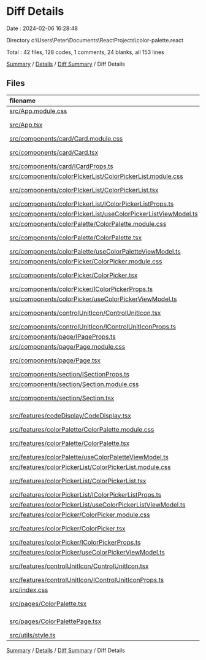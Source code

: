 # Diff Details

Date : 2024-02-06 16:28:48

Directory c:\\Users\\Peter\\Documents\\ReactProjects\\color-palette.react

Total : 42 files,  128 codes, 1 comments, 24 blanks, all 153 lines

[Summary](results.md) / [Details](details.md) / [Diff Summary](diff.md) / Diff Details

## Files
| filename | language | code | comment | blank | total |
| :--- | :--- | ---: | ---: | ---: | ---: |
| [src/App.module.css](/src/App.module.css) | CSS | 2 | 0 | 1 | 3 |
| [src/App.tsx](/src/App.tsx) | TypeScript JSX | 5 | 0 | 0 | 5 |
| [src/components/card/Card.module.css](/src/components/card/Card.module.css) | CSS | 5 | 0 | 1 | 6 |
| [src/components/card/Card.tsx](/src/components/card/Card.tsx) | TypeScript JSX | 8 | 0 | 2 | 10 |
| [src/components/card/ICardProps.ts](/src/components/card/ICardProps.ts) | TypeScript | 5 | 0 | 2 | 7 |
| [src/components/colorPIckerList/ColorPickerList.module.css](/src/components/colorPIckerList/ColorPickerList.module.css) | CSS | -7 | 0 | -2 | -9 |
| [src/components/colorPIckerList/ColorPickerList.tsx](/src/components/colorPIckerList/ColorPickerList.tsx) | TypeScript JSX | -29 | 0 | -4 | -33 |
| [src/components/colorPIckerList/IColorPickerListProps.ts](/src/components/colorPIckerList/IColorPickerListProps.ts) | TypeScript | -4 | 0 | -2 | -6 |
| [src/components/colorPIckerList/useColorPickerListViewModel.ts](/src/components/colorPIckerList/useColorPickerListViewModel.ts) | TypeScript | -63 | -1 | -11 | -75 |
| [src/components/colorPalette/ColorPalette.module.css](/src/components/colorPalette/ColorPalette.module.css) | CSS | -15 | 0 | -3 | -18 |
| [src/components/colorPalette/ColorPalette.tsx](/src/components/colorPalette/ColorPalette.tsx) | TypeScript JSX | -35 | 0 | -4 | -39 |
| [src/components/colorPalette/useColorPaletteViewModel.ts](/src/components/colorPalette/useColorPaletteViewModel.ts) | TypeScript | -43 | 0 | -9 | -52 |
| [src/components/colorPicker/ColorPicker.module.css](/src/components/colorPicker/ColorPicker.module.css) | CSS | -16 | 0 | -4 | -20 |
| [src/components/colorPicker/ColorPicker.tsx](/src/components/colorPicker/ColorPicker.tsx) | TypeScript JSX | -36 | 0 | -3 | -39 |
| [src/components/colorPicker/IColorPickerProps.ts](/src/components/colorPicker/IColorPickerProps.ts) | TypeScript | -8 | 0 | -2 | -10 |
| [src/components/colorPicker/useColorPickerViewModel.ts](/src/components/colorPicker/useColorPickerViewModel.ts) | TypeScript | -19 | 0 | -5 | -24 |
| [src/components/controlUnitIcon/ControlUnitIcon.tsx](/src/components/controlUnitIcon/ControlUnitIcon.tsx) | TypeScript JSX | -22 | 0 | -2 | -24 |
| [src/components/controlUnitIcon/IControlUnitIconProps.ts](/src/components/controlUnitIcon/IControlUnitIconProps.ts) | TypeScript | -4 | 0 | -2 | -6 |
| [src/components/page/IPageProps.ts](/src/components/page/IPageProps.ts) | TypeScript | 5 | 0 | 2 | 7 |
| [src/components/page/Page.module.css](/src/components/page/Page.module.css) | CSS | 12 | 0 | 1 | 13 |
| [src/components/page/Page.tsx](/src/components/page/Page.tsx) | TypeScript JSX | 10 | 0 | 2 | 12 |
| [src/components/section/ISectionProps.ts](/src/components/section/ISectionProps.ts) | TypeScript | 5 | 0 | 2 | 7 |
| [src/components/section/Section.module.css](/src/components/section/Section.module.css) | CSS | 5 | 0 | 1 | 6 |
| [src/components/section/Section.tsx](/src/components/section/Section.tsx) | TypeScript JSX | 10 | 0 | 2 | 12 |
| [src/features/codeDisplay/CodeDisplay.tsx](/src/features/codeDisplay/CodeDisplay.tsx) | TypeScript JSX | 4 | 0 | 2 | 6 |
| [src/features/colorPalette/ColorPalette.module.css](/src/features/colorPalette/ColorPalette.module.css) | CSS | 13 | 0 | 3 | 16 |
| [src/features/colorPalette/ColorPalette.tsx](/src/features/colorPalette/ColorPalette.tsx) | TypeScript JSX | 43 | 0 | 4 | 47 |
| [src/features/colorPalette/useColorPaletteViewModel.ts](/src/features/colorPalette/useColorPaletteViewModel.ts) | TypeScript | 43 | 0 | 9 | 52 |
| [src/features/colorPickerList/ColorPickerList.module.css](/src/features/colorPickerList/ColorPickerList.module.css) | CSS | 11 | 0 | 3 | 14 |
| [src/features/colorPickerList/ColorPickerList.tsx](/src/features/colorPickerList/ColorPickerList.tsx) | TypeScript JSX | 33 | 0 | 4 | 37 |
| [src/features/colorPickerList/IColorPickerListProps.ts](/src/features/colorPickerList/IColorPickerListProps.ts) | TypeScript | 4 | 0 | 2 | 6 |
| [src/features/colorPickerList/useColorPickerListViewModel.ts](/src/features/colorPickerList/useColorPickerListViewModel.ts) | TypeScript | 61 | 1 | 11 | 73 |
| [src/features/colorPicker/ColorPicker.module.css](/src/features/colorPicker/ColorPicker.module.css) | CSS | 29 | 0 | 7 | 36 |
| [src/features/colorPicker/ColorPicker.tsx](/src/features/colorPicker/ColorPicker.tsx) | TypeScript JSX | 53 | 0 | 4 | 57 |
| [src/features/colorPicker/IColorPickerProps.ts](/src/features/colorPicker/IColorPickerProps.ts) | TypeScript | 8 | 0 | 2 | 10 |
| [src/features/colorPicker/useColorPickerViewModel.ts](/src/features/colorPicker/useColorPickerViewModel.ts) | TypeScript | 19 | 0 | 5 | 24 |
| [src/features/controlUnitIcon/ControlUnitIcon.tsx](/src/features/controlUnitIcon/ControlUnitIcon.tsx) | TypeScript JSX | 22 | 0 | 2 | 24 |
| [src/features/controlUnitIcon/IControlUnitIconProps.ts](/src/features/controlUnitIcon/IControlUnitIconProps.ts) | TypeScript | 4 | 0 | 2 | 6 |
| [src/index.css](/src/index.css) | CSS | 0 | 1 | 0 | 1 |
| [src/pages/ColorPalette.tsx](/src/pages/ColorPalette.tsx) | TypeScript JSX | -4 | 0 | -2 | -6 |
| [src/pages/ColorPalettePage.tsx](/src/pages/ColorPalettePage.tsx) | TypeScript JSX | 11 | 0 | 2 | 13 |
| [src/utils/style.ts](/src/utils/style.ts) | TypeScript | 3 | 0 | 1 | 4 |

[Summary](results.md) / [Details](details.md) / [Diff Summary](diff.md) / Diff Details